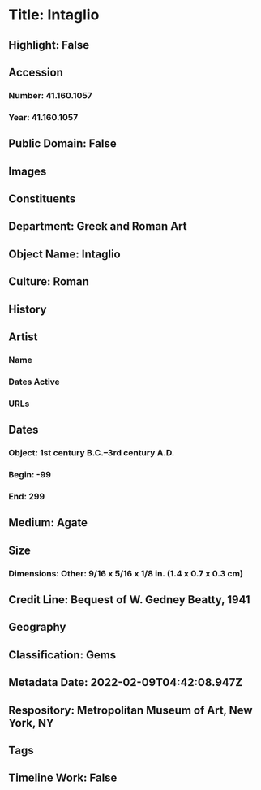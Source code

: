 # Title: Intaglio
## Highlight: False
## Accession
### Number: 41.160.1057
### Year: 41.160.1057
## Public Domain: False
## Images
## Constituents
## Department: Greek and Roman Art
## Object Name: Intaglio
## Culture: Roman
## History
## Artist
### Name
### Dates Active
### URLs
## Dates
### Object: 1st century B.C.–3rd century A.D.
### Begin: -99
### End: 299
## Medium: Agate
## Size
### Dimensions: Other: 9/16 x 5/16 x 1/8 in. (1.4 x 0.7 x 0.3 cm)
## Credit Line: Bequest of W. Gedney Beatty, 1941
## Geography
## Classification: Gems
## Metadata Date: 2022-02-09T04:42:08.947Z
## Respository: Metropolitan Museum of Art, New York, NY
## Tags
## Timeline Work: False